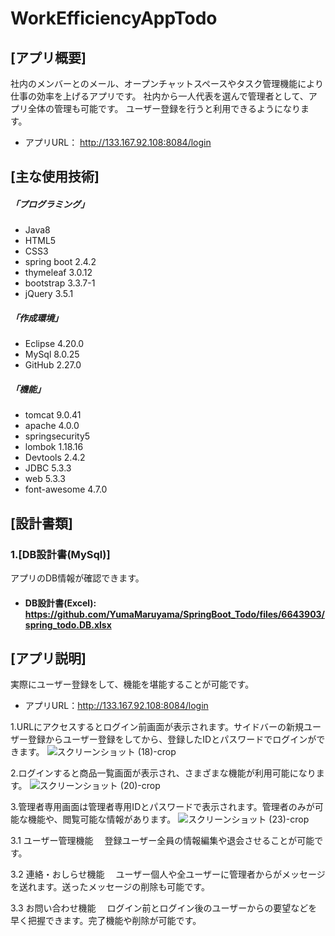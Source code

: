 # WorkEfficiencyAppTodo

## [アプリ概要]
社内のメンバーとのメール、オープンチャットスペースやタスク管理機能により仕事の効率を上げるアプリです。
社内から一人代表を選んで管理者として、アプリ全体の管理も可能です。
ユーザー登録を行うと利用できるようになります。
* アプリURL： http://133.167.92.108:8084/login

## [主な使用技術]
##### 「プログラミング」
* Java8
* HTML5
* CSS3
* spring boot 2.4.2
* thymeleaf 3.0.12
* bootstrap 3.3.7-1
* jQuery 3.5.1
##### 「作成環境」
* Eclipse 4.20.0
* MySql 8.0.25
* GitHub 2.27.0
##### 「機能」
* tomcat 9.0.41
* apache 4.0.0
* springsecurity5
* lombok 1.18.16
* Devtools 2.4.2
* JDBC 5.3.3
* web 5.3.3
* font-awesome 4.7.0


## [設計書類]
 
 
### 1.[DB設計書(MySql)]  
アプリのDB情報が確認できます。

* #### DB設計書(Excel): https://github.com/YumaMaruyama/SpringBoot_Todo/files/6643903/spring_todo.DB.xlsx
 
 
 
 ## [アプリ説明] ##
  
実際にユーザー登録をして、機能を堪能することが可能です。  
* アプリURL：http://133.167.92.108:8084/login

1.URLにアクセスするとログイン前画面が表示されます。サイドバーの新規ユーザー登録からユーザー登録をしてから、登録したIDとパスワードでログインができます。
![スクリーンショット (18)-crop](https://user-images.githubusercontent.com/83486993/136146014-bdaea9cd-afc9-4b59-a158-5e0d920f1af2.png)


2.ログインすると商品一覧画面が表示され、さまざまな機能が利用可能になります。
![スクリーンショット (20)-crop](https://user-images.githubusercontent.com/83486993/136146117-efd14d08-eb46-46e9-9aa5-979095037b5d.png)



3.管理者専用画面は管理者専用IDとパスワードで表示されます。管理者のみが可能な機能や、閲覧可能な情報があります。
![スクリーンショット (23)-crop](https://user-images.githubusercontent.com/83486993/136148459-a28f1cbe-0cfd-427c-84b3-d606d412ce99.png)

3.1 ユーザー管理機能
　登録ユーザー全員の情報編集や退会させることが可能です。

3.2 連絡・おしらせ機能
　ユーザー個人や全ユーザーに管理者からがメッセージを送れます。送ったメッセージの削除も可能です。

3.3 お問い合わせ機能
　ログイン前とログイン後のユーザーからの要望などを早く把握できます。完了機能や削除が可能です。


